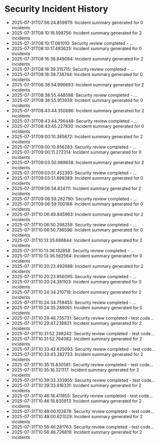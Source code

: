 # Security Incident History

- 2025-07-31T07:56:24.859979: Incident summary generated for 0 incidents
- 2025-07-31T08:10:16.598756: Incident summary generated for 2 incidents
- 2025-07-31T08:10:17.061010: Security review completed - ...
- 2025-07-31T08:10:17.483625: Incident summary generated for 0 incidents
- 2025-07-31T08:16:38.849084: Incident summary generated for 2 incidents
- 2025-07-31T08:16:39.315715: Security review completed - ...
- 2025-07-31T08:16:39.738744: Incident summary generated for 0 incidents
- 2025-07-31T08:38:54.996893: Incident summary generated for 2 incidents
- 2025-07-31T08:38:55.448598: Security review completed - ...
- 2025-07-31T08:38:55.913939: Incident summary generated for 0 incidents
- 2025-07-31T08:43:44.350696: Incident summary generated for 2 incidents
- 2025-07-31T08:43:44.796448: Security review completed - ...
- 2025-07-31T08:43:45.227830: Incident summary generated for 0 incidents
- 2025-07-31T09:00:10.385672: Incident summary generated for 2 incidents
- 2025-07-31T09:00:10.856283: Security review completed - ...
- 2025-07-31T09:00:11.272314: Incident summary generated for 0 incidents
- 2025-07-31T09:03:50.989838: Incident summary generated for 2 incidents
- 2025-07-31T09:03:51.452393: Security review completed - ...
- 2025-07-31T09:03:51.899389: Incident summary generated for 0 incidents
- 2025-07-31T09:06:58.824111: Incident summary generated for 2 incidents
- 2025-07-31T09:06:59.262790: Security review completed - ...
- 2025-07-31T09:06:59.700188: Incident summary generated for 0 incidents
- 2025-07-31T10:06:49.845963: Incident summary generated for 2 incidents
- 2025-07-31T10:06:50.298259: Security review completed - ...
- 2025-07-31T10:06:50.736596: Incident summary generated for 0 incidents
- 2025-07-31T10:13:35.686844: Incident summary generated for 2 incidents
- 2025-07-31T10:13:36.132858: Security review completed - ...
- 2025-07-31T10:13:36.562564: Incident summary generated for 0 incidents
- 2025-07-31T10:20:23.492688: Incident summary generated for 2 incidents
- 2025-07-31T10:20:23.956095: Security review completed - ...
- 2025-07-31T10:20:24.381103: Incident summary generated for 0 incidents
- 2025-07-31T10:24:34.210716: Incident summary generated for 2 incidents
- 2025-07-31T10:24:34.759455: Security review completed - ...
- 2025-07-31T10:24:35.289061: Incident summary generated for 0 incidents
- 2025-07-31T10:29:46.735731: Security review completed - test code...
- 2025-07-31T10:29:47.238821: Incident summary generated for 2 incidents
- 2025-07-31T10:31:52.288242: Security review completed - test code...
- 2025-07-31T10:31:52.794082: Incident summary generated for 2 incidents
- 2025-07-31T10:33:42.825093: Security review completed - test code...
- 2025-07-31T10:33:43.282733: Incident summary generated for 2 incidents
- 2025-07-31T10:35:15.830581: Security review completed - test code...
- 2025-07-31T10:35:16.321117: Incident summary generated for 2 incidents
- 2025-07-31T10:39:33.333955: Security review completed - test code...
- 2025-07-31T10:39:33.816331: Incident summary generated for 2 incidents
- 2025-07-31T10:46:18.411855: Security review completed - test code...
- 2025-07-31T10:46:18.830913: Incident summary generated for 2 incidents
- 2025-07-31T10:48:00.102678: Security review completed - test code...
- 2025-07-31T10:48:00.621029: Incident summary generated for 2 incidents
- 2025-07-31T10:56:46.281763: Security review completed - test code...
- 2025-07-31T10:56:46.726819: Incident summary generated for 2 incidents
